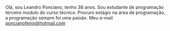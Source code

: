Olá, sou Leandro Ponciano, tenho 38 anos.
Sou estudante de programação terceiro modulo do curso técnico.
Procuro estágio na área de programação, a programação sempre foi uma paixão.
Meu e-mail poncianofenix@hotmail.com
